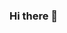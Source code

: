### Hi there 👋

<!--      ![Shubhankar's GitHub stats](https://github-readme-stats.vercel.app/api?username=koseii2122&show_icons=true&theme=radical)
I'm Shubhankar, a 20 year old developer, researcher and Computer Science Student. Checkout my Repos for a gist of my work.
I love working on things I have no clue about.

<!--
**koseii2122/koseii2122** is a ✨ _special_ ✨ repository because its `README.md` (this file) appears on your GitHub profile.

Here are some ideas to get you started:

- 🔭 I’m currently working on ...
- 🌱 I’m currently learning ...
- 👯 I’m looking to collaborate on ...
- 🤔 I’m looking for help with ...
- 💬 Ask me about ...
- 📫 How to reach me: ...
- 😄 Pronouns: ...
- ⚡ Fun fact: ...
-->
